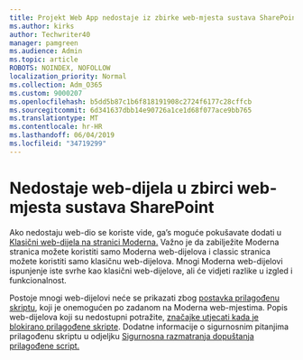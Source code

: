 ```yaml
---
title: Projekt Web App nedostaje iz zbirke web-mjesta sustava SharePoint
ms.author: kirks
author: Techwriter40
manager: pamgreen
ms.audience: Admin
ms.topic: article
ROBOTS: NOINDEX, NOFOLLOW
localization_priority: Normal
ms.collection: Adm_O365
ms.custom: 9000207
ms.openlocfilehash: b5dd5b87c1b6f818191908c2724f6177c28cffcb
ms.sourcegitcommit: 6d341637dbb14e90726a1ce1d68f077ace9bb765
ms.translationtype: MT
ms.contentlocale: hr-HR
ms.lasthandoff: 06/04/2019
ms.locfileid: "34719299"
---
```

# <a name="missing-web-part-in-sharepoint-site-collection"></a>Nedostaje web-dijela u zbirci web-mjesta sustava SharePoint

<p>Ako nedostaju web-dio se koriste vide, ga&rsquo;s moguće pokušavate dodati u <a href="https://support.office.com/en-us/article/classic-and-modern-web-part-experiences-3fdae6c3-8fc1-49ab-8708-8c104b882e64">Klasični web-dijela na stranici Moderna.</a> Važno je da zabilježite Moderna stranica možete koristiti samo Moderna web-dijelova i classic stranica možete koristiti samo klasičnu web-dijelova. Mnogi Moderna web-dijelovi ispunjenje iste svrhe kao klasični web-dijelove, ali će vidjeti razlike u izgled i funkcionalnost.</p> <p>Postoje mnogi web-dijelovi neće se prikazati zbog <a href="https://docs.microsoft.com/en-us/sharepoint/allow-or-prevent-custom-script">postavka prilagođenu skriptu</a>, koji je onemogućen po zadanom na Moderna web-mjestima. Popis web-dijelova koji su nedostupni potražite, <a href="https://docs.microsoft.com/en-us/sharepoint/allow-or-prevent-custom-script#features-affected-when-custom-script-is-blocked">značajke utjecati kada je blokirano prilagođene skripte</a>. Dodatne informacije o sigurnosnim pitanjima prilagođenu skriptu u odjeljku <a href="https://docs.microsoft.com/en-us/sharepoint/security-considerations-of-allowing-custom-script">Sigurnosna razmatranja dopuštanja prilagođene script.</a></p>
